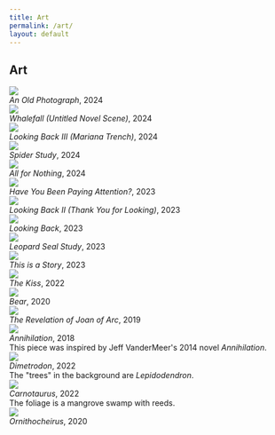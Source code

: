 ```yaml
---
title: Art
permalink: /art/
layout: default
---
```

<h2> Art</h2>
<div class="gallery-container">
	<div class="gallery-item">
		<div class="gallery-item-box">	
			<img src="\images\art\window.png">
		</div>
		<div class="gallery-item-box">	
			<i>An Old Photograph</i>, 2024
		</div>
	</div>
	<div class="gallery-item">
		<div class="gallery-item-box">	
		<img src="\images\art\bristleworm.png">
		</div>
		<div class="gallery-item-box">	
		<i>Whalefall (Untitled Novel Scene)</i>, 2024
		</div>
	</div>
	<div class="gallery-item">
		<div class="gallery-item-box">	
		<img src="\images\art\mariana.png">
		</div>
		<div class="gallery-item-box">	
		<i>Looking Back III (Mariana Trench)</i>, 2024
		</div>
	</div>
	<div class="gallery-item">
		<div class="gallery-item-box">	
		<img src="\images\art\spider.png">
		</div>
		<div class="gallery-item-box">	
		<i>Spider Study</i>, 2024
		</div>
	</div>
	<div class="gallery-item">
		<div class="gallery-item-box">	
		<img src="\images\art\whale_skeleton.png">
		</div>
		<div class="gallery-item-box">	
		<i>All for Nothing</i>, 2024	
		</div>
	</div>
	<div class="gallery-item">
		<div class="gallery-item-box">	
		<img src="\images\art\attention.png">
		</div>
		<div class="gallery-item-box">	
		<i>Have You Been Paying Attention?</i>, 2023
		</div>
	</div>
	<div class="gallery-item">
		<div class="gallery-item-box">	
		<img src="\images\art\thankyou.png">
		</div>
		<div class="gallery-item-box">	
		<i>Looking Back II (Thank You for Looking)</i>, 2023
		</div>
	</div>
	<div class="gallery-item">		
		<div class="gallery-item-box">	
		<img src="\images\art\mirror.png">
		</div>
		<div class="gallery-item-box">	
		<i>Looking Back</i>, 2023
		</div>
	</div>
	<div class="gallery-item">
		<div class="gallery-item-box">	
		<img src="\images\art\seals.png">
		</div>
		<div class="gallery-item-box">	
		<i>Leopard Seal Study</i>, 2023	
		</div>
	</div>
	<div class="gallery-item">
		<div class="gallery-item-box">	
		<img src="\images\art\story.png">
		</div>
		<div class="gallery-item-box">	
		<i>This is a Story</i>, 2023	
		</div>
	</div>
	<div class="gallery-item">
		<div class="gallery-item-box">	
		<img src="\images\art\kiss.png">
		</div>
		<div class="gallery-item-box">	
		<i>The Kiss</i>, 2022
		</div>
	</div>
	<div class="gallery-item">
		<div class="gallery-item-box">	
		<img src="\images\art\were_bear.png">
		</div>
		<div class="gallery-item-box">	
		<i>Bear</i>, 2020	
		</div>
	</div>
	<div class="gallery-item">
		<div class="gallery-item-box">	
		<img src="\images\art\revelation.png">
		</div>
		<div class="gallery-item-box">	
		<i>The Revelation of Joan of Arc</i>, 2019
		</div>
	</div>
	<div class="gallery-item">
		<div class="gallery-item-box">	
		<img src="\images\art\annihilation.png">
		</div>
		<div class="gallery-item-box">	
		<i>Annihilation</i>, 2018
		<br>
		This piece was inspired by Jeff VanderMeer's 2014 novel <i>Annihilation</i>.
		</div>
	</div>
</div>

<div class="gallery-container">
	<div class="gallery-item">
		<div class="gallery-item-box">	
		<img src="\images\art\dimetrodon.png">
		</div>
		<div class="gallery-item-box">	
		<i>Dimetrodon</i>, 2022	
		<br>
		The "trees" in the background are <i>Lepidodendron</i>.
		</div>
	</div>
	<div class="gallery-item">
		<div class="gallery-item-box">	
		<img src="\images\art\carnotaurus.png">	
		</div>
		<div class="gallery-item-box">	
		<i>Carnotaurus</i>, 2022
		<br>
		The foliage is a mangrove swamp with reeds.
		</div>
	</div>
	<div class="gallery-item">
		<div class="gallery-item-box">	
		<img src="\images\art\ornithocheirus.png">
		</div>
		<div class="gallery-item-box">	
		<i>Ornithocheirus</i>, 2020
		</div>
	</div>
</div>
